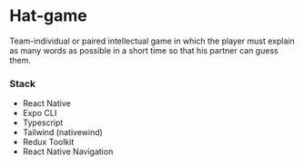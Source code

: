 # Hat-game
Team-individual or paired intellectual game in which the player must explain as many words as possible in a short time so that his partner can guess them.
### Stack
* React Native
* Expo CLI
* Typescript
* Tailwind (nativewind)
* Redux Toolkit
* React Native Navigation
